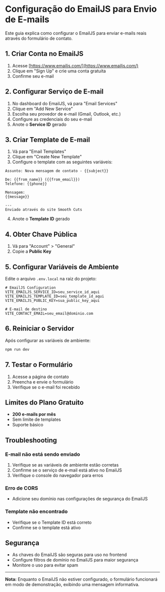 # Configuração do EmailJS para Envio de E-mails

Este guia explica como configurar o EmailJS para enviar e-mails reais através do formulário de contato.

## 1. Criar Conta no EmailJS

1. Acesse [https://www.emailjs.com/](https://www.emailjs.com/)
2. Clique em "Sign Up" e crie uma conta gratuita
3. Confirme seu e-mail

## 2. Configurar Serviço de E-mail

1. No dashboard do EmailJS, vá para "Email Services"
2. Clique em "Add New Service"
3. Escolha seu provedor de e-mail (Gmail, Outlook, etc.)
4. Configure as credenciais do seu e-mail
5. Anote o **Service ID** gerado

## 3. Criar Template de E-mail

1. Vá para "Email Templates"
2. Clique em "Create New Template"
3. Configure o template com as seguintes variáveis:

```
Assunto: Nova mensagem de contato - {{subject}}

De: {{from_name}} ({{from_email}})
Telefone: {{phone}}

Mensagem:
{{message}}

---
Enviado através do site Smooth Cuts
```

4. Anote o **Template ID** gerado

## 4. Obter Chave Pública

1. Vá para "Account" > "General"
2. Copie a **Public Key**

## 5. Configurar Variáveis de Ambiente

Edite o arquivo `.env.local` na raiz do projeto:

```env
# EmailJS Configuration
VITE_EMAILJS_SERVICE_ID=seu_service_id_aqui
VITE_EMAILJS_TEMPLATE_ID=seu_template_id_aqui
VITE_EMAILJS_PUBLIC_KEY=sua_public_key_aqui

# E-mail de destino
VITE_CONTACT_EMAIL=seu_email@dominio.com
```

## 6. Reiniciar o Servidor

Após configurar as variáveis de ambiente:

```bash
npm run dev
```

## 7. Testar o Formulário

1. Acesse a página de contato
2. Preencha e envie o formulário
3. Verifique se o e-mail foi recebido

## Limites do Plano Gratuito

- **200 e-mails por mês**
- Sem limite de templates
- Suporte básico

## Troubleshooting

### E-mail não está sendo enviado
1. Verifique se as variáveis de ambiente estão corretas
2. Confirme se o serviço de e-mail está ativo no EmailJS
3. Verifique o console do navegador para erros

### Erro de CORS
- Adicione seu domínio nas configurações de segurança do EmailJS

### Template não encontrado
- Verifique se o Template ID está correto
- Confirme se o template está ativo

## Segurança

- As chaves do EmailJS são seguras para uso no frontend
- Configure filtros de domínio no EmailJS para maior segurança
- Monitore o uso para evitar spam

---

**Nota:** Enquanto o EmailJS não estiver configurado, o formulário funcionará em modo de demonstração, exibindo uma mensagem informativa.